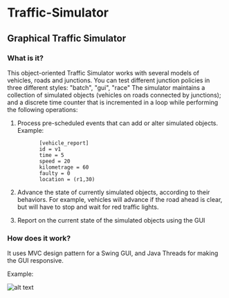 # Traffic-Simulator
Graphical Traffic Simulator 
-
<h3> What is it? </h3>
This object-oriented Traffic Simulator works with several models of vehicles, roads and junctions. You can test different junction policies in three different styles: "batch", "gui", "race" 
The simulator maintains a collection of simulated objects (vehicles on roads connected by
junctions); and a discrete time counter that is incremented in a loop while performing the
following operations:

1. Process pre-scheduled events that can add or alter simulated objects. Example: 

              [vehicle_report]
              id = v1
              time = 5
              speed = 20
              kilometrage = 60
              faulty = 0
              location = (r1,30)

2. Advance the state of currently simulated objects, according to their behaviors. For
example, vehicles will advance if the road ahead is clear, but will have to stop and
wait for red traffic lights.

3. Report on the current state of the simulated objects using the GUI

<h3> How does it work? </h3>

It uses MVC design pattern for a Swing GUI, and Java Threads for making the GUI responsive.

Example:

![alt text](https://github.com/Zildj1an/Traffic-Simulator/blob/master/GUI.png)

